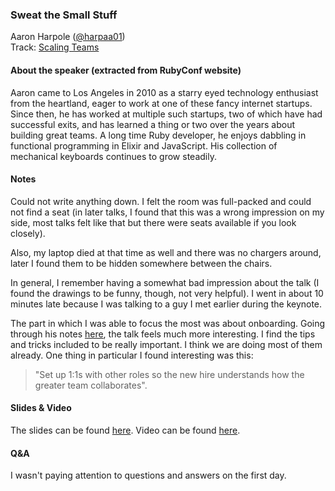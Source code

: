 ### Sweat the Small Stuff

Aaron Harpole ([@harpaa01](https://twitter.com/harpaa01))<br />
Track: [Scaling Teams](https://rubyconf.org/program#track-scaling-teams)

#### About the speaker (extracted from RubyConf website)

Aaron came to Los Angeles in 2010 as a starry eyed technology enthusiast from the heartland, eager to work at one of these fancy internet startups. Since then, he has worked at multiple such startups, two of which have had successful exits, and has learned a thing or two over the years about building great teams. A long time Ruby developer, he enjoys dabbling in functional programming in Elixir and JavaScript. His collection of mechanical keyboards continues to grow steadily.

#### Notes

Could not write anything down. I felt the room was full-packed and could not find a seat (in later talks, I found that this was a wrong impression on my side, most talks felt like that but there were seats available if you look closely).

Also, my laptop died at that time as well and there was no chargers around, later I found them to be hidden somewhere between the chairs.

In general, I remember having a somewhat bad impression about the talk (I found the drawings to be funny, though, not very helpful). I went in about 10 minutes late because I was talking to a guy I met earlier during the keynote.

The part in which I was able to focus the most was about onboarding. Going through his notes [here](https://icanthascheezburger.com/wordpress/?page_id=222), the talk feels much more interesting. I find the tips and tricks included to be really important. I think we are doing most of them already. One thing in particular I found interesting was this:

> "Set up 1:1s with other roles so the new hire understands how the greater team collaborates".

#### Slides & Video

The slides can be found [here](https://www.dropbox.com/s/pug9r1xp00bt42o/sweat%20the%20small%20stuff.pdf). Video can be found [here](https://confreaks.tv/videos/rubyconf2018-sweat-the-small-stuff).

#### Q&A

I wasn't paying attention to questions and answers on the first day.
